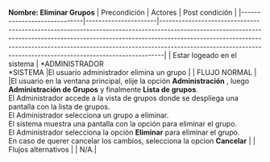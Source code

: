 **Nombre: Eliminar Grupos**
| Precondición | Actores | Post condición |
|-----------------------------|----------------------|-------------------------------------------------------------------------------------------------------------------------------------------------------------------------------------------------------------------------------------------------------------------------------------------------------------------------|
| Estar logeado en el sistema | *ADMINISTRADOR<br>*SISTEMA |El usuario administrador elimina un grupo |
| FLUJO NORMAL | |El usuario en la ventana principal, elije la opción **Administración** , luego **Administración de Grupos** y finalmente **Lista de grupos**.<br> El Administrador accede a la vista de grupos donde se despliega una pantalla con la lista de grupos. <br> El Administrador selecciona un grupo a eliminar. <br> El sistema muestra una pantalla con la opción para eliminar el grupo. <br> El Administrador selecciona la opción **Eliminar** para eliminar el grupo. <br> En caso de querer cancelar los cambios, selecciona la opcion **Cancelar** |
| Flujos alternativos | | N/A.|
